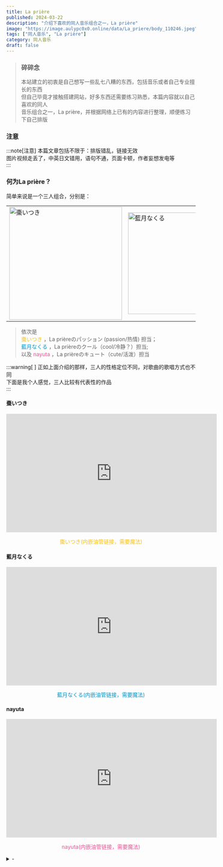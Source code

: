 ```yaml
---
title: La prière
published: 2024-03-22
description: "介绍下喜欢的同人音乐组合之一，La prière"
image: "https://image.aulypc0x0.online/data/La_priere/body_110246.jpeg"
tags: ["同人音乐", "La prière"]
category: 同人音乐
draft: false
---
```


> ### 碎碎念
> 本站建立的初衷是自己想写一些乱七八糟的东西，包括音乐或者自己专业擅长的东西  
> 但自己毕竟才接触搭建网站，好多东西还需要练习熟悉，本篇内容就以自己喜欢的同人  
> 音乐组合之一，La prière，并根据网络上已有的内容进行整理，顺便练习下自己排版  

### 注意
:::note[注意]
本篇文章包括不限于：排版错乱，链接无效  
图片视频走丢了，中英日文错用，语句不通，页面卡顿，作者妄想发电等  
:::

### 何为La prière？
简单来说是一个三人组合，分别是：  

<table><tr>
<td><img src="https://image.aulypc0x0.online/data/La_priere/zao.png" border=0 width=300 height="" title="棗いつき"></td>
<td><img src="https://image.aulypc0x0.online/data/La_priere/lanyue.png" border=0 width=270 height="" title="藍月なくる"></td>
<td><img src="https://image.aulypc0x0.online/data/La_priere/nayuta.png" border=0 width=300 height="" title="nayuta"></td>
</tr></table>

> 依次是  
> <span  style="color:#f7c114; "> 棗いつき </span>，La prièreのパッション (passion/热情) 担当；  
> <span  style="color:#0094c8; "> 藍月なくる </span>，La prièreのクール（cool/冷静？）担当;  
> 以及<span  style="color:#e95295; "> nayuta </span>，La prièreのキュート（cute/活泼）担当  

:::warning[ ]
正如上面介绍的那样，三人的性格定位不同，对歌曲的歌唱方式也不同  
下面是我个人感觉，三人比较有代表性的作品  
:::

#### 棗いつき
<div class="video-container">
    <!-- 下面这个iframe即从youtube网站上获取的iframe代码 -->
    <iframe width="560" height="315" src="https://www.youtube.com/embed/mPQRXIP2pns?si=i_FeoVBS5-DSrQhd" title="YouTube video player" frameborder="0" allow="accelerometer; autoplay; clipboard-write; encrypted-media; gyroscope; picture-in-picture; web-share" referrerpolicy="strict-origin-when-cross-origin" allowfullscreen></iframe>
</div>
<p style="text-align:center"><span  style="color:#f7c114; "> 棗いつき(内嵌油管链接，需要魔法) </span></p>

#### 藍月なくる
<div class="video-container">
    <iframe width="560" height="315" src="https://www.youtube.com/embed/-FDaPWkveJk?si=1TNdzDo7Pl1roANh" title="YouTube video player" frameborder="0" allow="accelerometer; autoplay; clipboard-write; encrypted-media; gyroscope; picture-in-picture; web-share" referrerpolicy="strict-origin-when-cross-origin" allowfullscreen></iframe>
</div>
<p style="text-align:center"><span  style="color:#0094c8; "> 藍月なくる(内嵌油管链接，需要魔法) </span></p>

#### nayuta
<div class="video-container">
    <iframe width="560" height="315" src="https://www.youtube.com/embed/IHSKq8SlZQw?si=PiXisM6NTLIoSq_g" title="YouTube video player" frameborder="0" allow="accelerometer; autoplay; clipboard-write; encrypted-media; gyroscope; picture-in-picture; web-share" referrerpolicy="strict-origin-when-cross-origin" allowfullscreen></iframe>
</div>
<p style="text-align:center"><span  style="color:#e95295; "> nayuta(内嵌油管链接，需要魔法) </span></p>

<details>
<summary>-</summary>

发电  
三人对我的感觉就像是，棗是工作中的后辈，一个天天死缠烂打的假小子  
晚上一起去喝酒喝的晕乎乎回来靠在我身上的那种；  
藍月是我初恋，现在还是我初恋，一直都是我初恋的那种，  
平时那种稍微无可奈何的笑声以及说出的话语都能让我满心雀跃；  
糖就像是邻家大姐姐，或者就是我姐姐，天天给我膝枕掏耳朵摸我头的那种。  

</details>